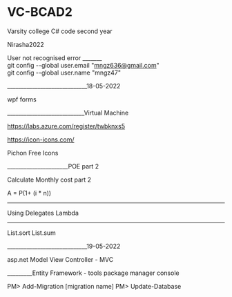 # VC-BCAD2
Varsity college C# code second year

Nirasha2022<br>

User not recognised error _______<br>
git config --global user.email "mngz636@gmail.com"<br>
git config --global user.name "mngz47"

_____________________________18-05-2022

wpf forms


____________________________Virtual Machine

https://labs.azure.com/register/twbknxs5

https://icon-icons.com/

Pichon Free Icons


______________________POE part 2

Calculate Monthly cost part 2

A = P(1+ (i * n))

____________________
Using Delegates
Lambda

___________________

List.sort
List.sum

_____________________________19-05-2022

asp.net Model View Controller - MVC


_________Entity Framework - tools package manager  console

PM> Add-Migration [migration name]
PM> Update-Database





